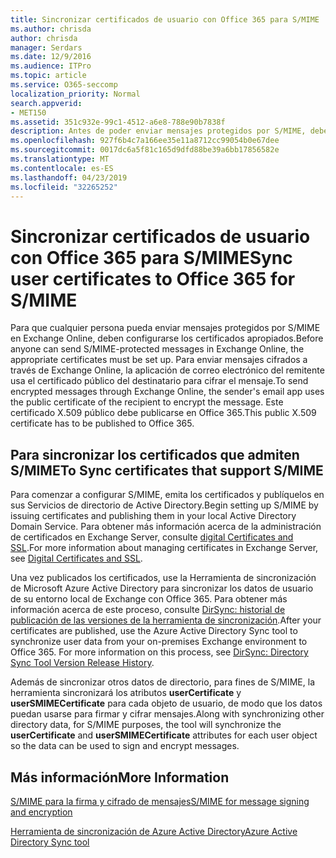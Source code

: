 ```yaml
---
title: Sincronizar certificados de usuario con Office 365 para S/MIME
ms.author: chrisda
author: chrisda
manager: Serdars
ms.date: 12/9/2016
ms.audience: ITPro
ms.topic: article
ms.service: O365-seccomp
localization_priority: Normal
search.appverid:
- MET150
ms.assetid: 351c932e-99c1-4512-a6e8-788e90b7838f
description: Antes de poder enviar mensajes protegidos por S/MIME, deben configurarse los certificados apropiados. Para poder enviar mensajes cifrados mediante Exchange Online, el programa de correo electrónico del remitente usa el certificado público del destinatario para cifrar el mensaje. Este certificado X.509 público debe publicarse en Office 365.
ms.openlocfilehash: 927f6b4c7a166ee35e11a8712cc99054b0e67dee
ms.sourcegitcommit: 0017dc6a5f81c165d9dfd88be39a6bb17856582e
ms.translationtype: MT
ms.contentlocale: es-ES
ms.lasthandoff: 04/23/2019
ms.locfileid: "32265252"
---
```

# <a name="sync-user-certificates-to-office-365-for-smime"></a><span data-ttu-id="84c2d-105">Sincronizar certificados de usuario con Office 365 para S/MIME</span><span class="sxs-lookup"><span data-stu-id="84c2d-105">Sync user certificates to Office 365 for S/MIME</span></span>

<span data-ttu-id="84c2d-106">Para que cualquier persona pueda enviar mensajes protegidos por S/MIME en Exchange Online, deben configurarse los certificados apropiados.</span><span class="sxs-lookup"><span data-stu-id="84c2d-106">Before anyone can send S/MIME-protected messages in Exchange Online, the appropriate certificates must be set up.</span></span> <span data-ttu-id="84c2d-107">Para enviar mensajes cifrados a través de Exchange Online, la aplicación de correo electrónico del remitente usa el certificado público del destinatario para cifrar el mensaje.</span><span class="sxs-lookup"><span data-stu-id="84c2d-107">To send encrypted messages through Exchange Online, the sender's email app uses the public certificate of the recipient to encrypt the message.</span></span> <span data-ttu-id="84c2d-108">Este certificado X.509 público debe publicarse en Office 365.</span><span class="sxs-lookup"><span data-stu-id="84c2d-108">This public X.509 certificate has to be published to Office 365.</span></span>

## <a name="to-sync-certificates-that-support-smime"></a><span data-ttu-id="84c2d-109">Para sincronizar los certificados que admiten S/MIME</span><span class="sxs-lookup"><span data-stu-id="84c2d-109">To Sync certificates that support S/MIME</span></span>

<span data-ttu-id="84c2d-110">Para comenzar a configurar S/MIME, emita los certificados y publíquelos en sus Servicios de directorio de Active Directory.</span><span class="sxs-lookup"><span data-stu-id="84c2d-110">Begin setting up S/MIME by issuing certificates and publishing them in your local Active Directory Domain Service.</span></span> <span data-ttu-id="84c2d-111">Para obtener más información acerca de la administración de certificados en Exchange Server, consulte [digital Certificates and SSL](http://technet.microsoft.com/library/a9e2e08c-d46a-4135-a387-eb653212b676.aspx).</span><span class="sxs-lookup"><span data-stu-id="84c2d-111">For more information about managing certificates in Exchange Server, see [Digital Certificates and SSL](http://technet.microsoft.com/library/a9e2e08c-d46a-4135-a387-eb653212b676.aspx).</span></span>

<span data-ttu-id="84c2d-p104">Una vez publicados los certificados, use la Herramienta de sincronización de Microsoft Azure Active Directory para sincronizar los datos de usuario de su entorno local de Exchange con Office 365. Para obtener más información acerca de este proceso, consulte [DirSync: historial de publicación de las versiones de la herramienta de sincronización](https://go.microsoft.com/fwlink/p/?LinkId=392587).</span><span class="sxs-lookup"><span data-stu-id="84c2d-p104">After your certificates are published, use the Azure Active Directory Sync tool to synchronize user data from your on-premises Exchange environment to Office 365. For more information on this process, see [DirSync: Directory Sync Tool Version Release History](https://go.microsoft.com/fwlink/p/?LinkId=392587).</span></span>

<span data-ttu-id="84c2d-114">Además de sincronizar otros datos de directorio, para fines de S/MIME, la herramienta sincronizará los atributos **userCertificate** y **userSMIMECertificate** para cada objeto de usuario, de modo que los datos puedan usarse para firmar y cifrar mensajes.</span><span class="sxs-lookup"><span data-stu-id="84c2d-114">Along with synchronizing other directory data, for S/MIME purposes, the tool will synchronize the  **userCertificate** and **userSMIMECertificate** attributes for each user object so the data can be used to sign and encrypt messages.</span></span>

## <a name="more-information"></a><span data-ttu-id="84c2d-115">Más información</span><span class="sxs-lookup"><span data-stu-id="84c2d-115">More Information</span></span>

[<span data-ttu-id="84c2d-116">S/MIME para la firma y cifrado de mensajes</span><span class="sxs-lookup"><span data-stu-id="84c2d-116">S/MIME for message signing and encryption</span></span>](s-mime-for-message-signing-and-encryption.md)

[<span data-ttu-id="84c2d-117">Herramienta de sincronización de Azure Active Directory</span><span class="sxs-lookup"><span data-stu-id="84c2d-117">Azure Active Directory Sync tool</span></span>](https://go.microsoft.com/fwlink/p/?LinkId=392587)
